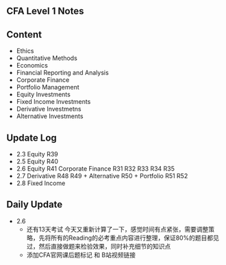## CFA Level 1 Notes

## Content
* Ethics
* Quantitative Methods
* Economics
* Financial Reporting and Analysis
* Corporate Finance
* Portfolio Management
* Equity Investments
* Fixed Income Investments
* Derivative Investmetns
* Alternative Investments

## Update Log
* 2.3 Equity R39
* 2.5 Equity R40
* 2.6 Equity R41 Corporate Finance R31 R32 R33 R34 R35
* 2.7 Derivative R48 R49 + Alternative R50 + Portfolio R51 R52
* 2.8 Fixed Income

## Daily Update
* 2.6 
  * 还有13天考试 今天又重新计算了一下，感觉时间有点紧张，需要调整策略，先将所有的Reading的必考重点内容进行整理，保证80%的题目都见过，然后直接做题来检验效果，同时补充细节的知识点
  * 添加CFA官网课后题标记 和 B站视频链接
